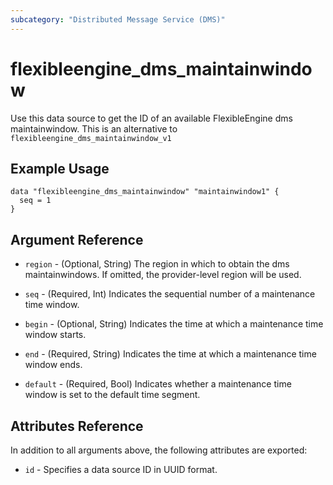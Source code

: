 ```yaml
---
subcategory: "Distributed Message Service (DMS)"
---
```


# flexibleengine_dms_maintainwindow

Use this data source to get the ID of an available FlexibleEngine dms maintainwindow. This is an alternative
to `flexibleengine_dms_maintainwindow_v1`

## Example Usage

```hcl
data "flexibleengine_dms_maintainwindow" "maintainwindow1" {
  seq = 1
}
```

## Argument Reference

* `region` - (Optional, String) The region in which to obtain the dms maintainwindows. If omitted, the provider-level
  region will be used.

* `seq` - (Required, Int) Indicates the sequential number of a maintenance time window.

* `begin` - (Optional, String) Indicates the time at which a maintenance time window starts.

* `end` - (Required, String) Indicates the time at which a maintenance time window ends.

* `default` - (Required, Bool) Indicates whether a maintenance time window is set to the default time segment.

## Attributes Reference

In addition to all arguments above, the following attributes are exported:

* `id` - Specifies a data source ID in UUID format.
